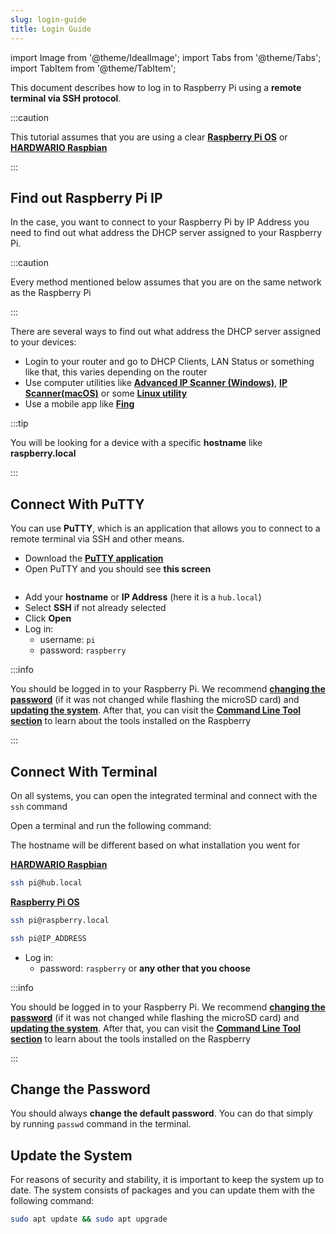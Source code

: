 ```yaml
---
slug: login-guide
title: Login Guide
---
```

import Image from '@theme/IdealImage';
import Tabs from '@theme/Tabs';
import TabItem from '@theme/TabItem';

This document describes how to log in to Raspberry Pi using a **remote terminal via SSH protocol**.

:::caution

This tutorial assumes that you are using a clear [**Raspberry Pi OS**](./installation-clean-os.md) or [**HARDWARIO Raspbian**](./installation-os.md)

:::

## Find out Raspberry Pi IP

In the case, you want to connect to your Raspberry Pi by IP Address you need to find out what address the DHCP server assigned to your Raspberry Pi.

:::caution

Every method mentioned below assumes that you are on the same network as the Raspberry Pi

:::

There are several ways to find out what address the DHCP server assigned to your devices:
- Login to your router and go to DHCP Clients, LAN Status or something like that, this varies depending on the router
- Use computer utilities like [**Advanced IP Scanner (Windows)**](https://www.advanced-ip-scanner.com/cz/), [**IP Scanner(macOS)**](https://apps.apple.com/us/app/ip-scanner/id404167149?mt=12) or some [**Linux utility**](https://www.techrepublic.com/article/how-to-scan-for-ip-addresses-on-your-network-with-linux/)
- Use a mobile app like [**Fing**](https://www.fing.com)

:::tip

You will be looking for a device with a specific **hostname** like **raspberry.local**

:::

## Connect With PuTTY

You can use **PuTTY**, which is an application that allows you to connect to a remote terminal via SSH and other means.

- Download the [**PuTTY application**](https://www.chiark.greenend.org.uk/~sgtatham/putty/latest.html)
- Open PuTTY and you should see **this screen**
<div class="container">
  <div class="row">
    <div class="col col--6">
      <div><Image img={require('./putty-login.png')} /></div>
    </div>
    <div class="col col--4">
    </div>
  </div>
</div>

- Add your **hostname** or **IP Address** (here it is a ``hub.local``)
- Select **SSH** if not already selected
- Click **Open**
- Log in:
  - username: ``pi``
  - password: ``raspberry``

:::info

You should be logged in to your Raspberry Pi. We recommend [**changing the password**](#change-the-password) (if it was not changed while flashing the microSD card) and [**updating the system**](#update-the-system). After that, you can visit the [**Command Line Tool section**](../command-line-tools/index.md) to learn about the tools installed on the Raspberry

:::

## Connect With Terminal

On all systems, you can open the integrated terminal and connect with the ``ssh`` command

Open a terminal and run the following command:

<Tabs>
<TabItem value="hostname" label="Hostname" default>

The hostname will be different based on what installation you went for

[**HARDWARIO Raspbian**](./installation-os.md)

```bash
ssh pi@hub.local
```

[**Raspberry Pi OS**](./installation-clean-os.md)

```bash
ssh pi@raspberry.local
```

</TabItem>
<TabItem value="ipAddress" label="IP Address">

```bash
ssh pi@IP_ADDRESS
```

</TabItem>
</Tabs>

- Log in:
  - password: ``raspberry`` or **any other that you choose**

:::info

You should be logged in to your Raspberry Pi. We recommend [**changing the password**](#change-the-password) (if it was not changed while flashing the microSD card) and [**updating the system**](#update-the-system). After that, you can visit the [**Command Line Tool section**](../command-line-tools/index.md) to learn about the tools installed on the Raspberry

:::

## Change the Password

You should always **change the default password**. You can do that simply by running ``passwd`` command in the terminal.

## Update the System

For reasons of security and stability, it is important to keep the system up to date.
The system consists of packages and you can update them with the following command:

```bash
sudo apt update && sudo apt upgrade
```
